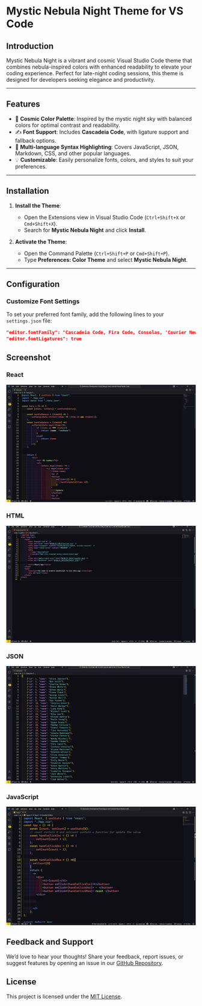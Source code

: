 # Mystic Nebula Night Theme for VS Code

## Introduction

Mystic Nebula Night is a vibrant and cosmic Visual Studio Code theme that combines nebula-inspired colors with enhanced readability to elevate your coding experience. Perfect for late-night coding sessions, this theme is designed for developers seeking elegance and productivity.

---

## Features

- 🌌 **Cosmic Color Palette**: Inspired by the mystic night sky with balanced colors for optimal contrast and readability.
- ✍️ **Font Support**: Includes **Cascadeia Code**, with ligature support and fallback options.
- 🎨 **Multi-language Syntax Highlighting**: Covers JavaScript, JSON, Markdown, CSS, and other popular languages.
- 💡 **Customizable**: Easily personalize fonts, colors, and styles to suit your preferences.

---

## Installation

1. **Install the Theme**:
   - Open the Extensions view in Visual Studio Code (`Ctrl+Shift+X` or `Cmd+Shift+X`).
   - Search for **Mystic Nebula Night** and click **Install**.

2. **Activate the Theme**:
   - Open the Command Palette (`Ctrl+Shift+P` or `Cmd+Shift+P`).
   - Type **Preferences: Color Theme** and select **Mystic Nebula Night**.

---

## Configuration

### Customize Font Settings

To set your preferred font family, add the following lines to your `settings.json` file:

```json
"editor.fontFamily": "Cascadeia Code, Fira Code, Consolas, 'Courier New', monospace",
"editor.fontLigatures": true
```

## Screenshot

### React

![react](https://github.com/VanshArora16/Mystic-Nebula-Night-VSCodeTheme/blob/main/2.png)

### HTML

![HTML](https://github.com/VanshArora16/Mystic-Nebula-Night-VSCodeTheme/blob/main/4.png)

### JSON

![json](https://github.com/VanshArora16/Mystic-Nebula-Night-VSCodeTheme/blob/main/3.png)

### JavaScript

![js](https://github.com/VanshArora16/Mystic-Nebula-Night-VSCodeTheme/blob/main/1.png)

## Feedback and Support

We’d love to hear your thoughts! Share your feedback, report issues, or suggest features by opening an issue in our [GitHub Repository](https://github.com/VanshArora16/Mystic-Nebula-Night-VSCodeTheme).

## License

This project is licensed under the [MIT License](https://github.com/VanshArora16/Mystic-Nebula-Night-VSCodeTheme/blob/main/LICENSE.md).
